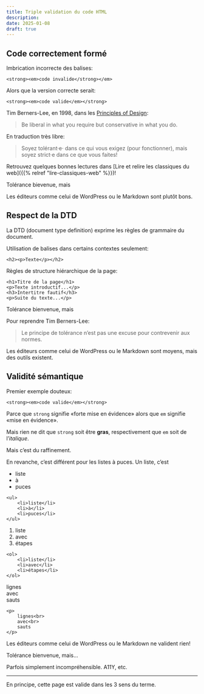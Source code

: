 ```yaml
---
title: Triple validation du code HTML
description: 
date: 2025-01-08
draft: true
---
```


## Code correctement formé

Imbrication incorrecte des balises:

```
<strong><em>code invalide</strong></em>
```

Alors que la version correcte serait:

```
<strong><em>code valide</em></strong>
```

Tim Berners-Lee, en 1998, dans les [Principles of Design](https://www.w3.org/DesignIssues/Principles.html):

> Be liberal in what you require but conservative in what you do.

En traduction très libre:

> Soyez tolérant·e· dans ce qui vous exigez (pour fonctionner), mais soyez strict·e dans ce que vous faites!

Retrouvez quelques bonnes lectures dans [Lire et relire les classiques du web]({{% relref "lire-classiques-web" %}})!

Tolérance bievenue, mais

Les éditeurs comme celui de WordPress ou le Markdown sont plutôt bons.

## Respect de la DTD

La DTD (document type definition) exprime les règles de grammaire du document.

Utilisation de balises dans certains contextes seulement:

```
<h2><p>Texte</p></h2>
```

Règles de structure hiérarchique de la page:

```
<h1>Titre de la page</h1>
<p>Texte introductif...</p>
<h3>Intertitre fautif</h3>
<p>Suite du texte...</p>
```

Tolérance bienvenue, mais

Pour reprendre Tim Berners-Lee:

> Le principe de tolérance n’est pas une excuse pour contrevenir aux normes.

Les éditeurs comme celui de WordPress ou le Markdown sont moyens, mais des outils existent.

## Validité sémantique

Premier exemple douteux:

```
<strong><em>code valide</em></strong>
```

Parce que `strong` signifie «forte mise en évidence» alors que `em` signifie «mise en évidence».

Mais rien ne dit que `strong` soit être **gras**, respectivement que `em` soit de l’*italique*.

Mais c’est du raffinement.

En revanche, c’est différent pour les listes à puces.
Un liste, c’est

- liste
- à
- puces

```
<ul>
    <li>liste</li>
    <li>à</li>
    <li>puces</li>
</ul>
```

1. liste
1. avec
1. étapes

```
<ol>
    <li>liste</li>
    <li>avec</li>
    <li>étapes</li>
</ol>
```

lignes  
avec  
sauts

```
<p>
    lignes<br>
    avec<br>
    sauts
</p>
```

Les éditeurs comme celui de WordPress ou le Markdown ne valident rien!

Tolérance bienvenue, mais...

Parfois simplement incompréhensible. A11Y, etc.

----

En principe, cette page est valide dans les 3 sens du terme.

